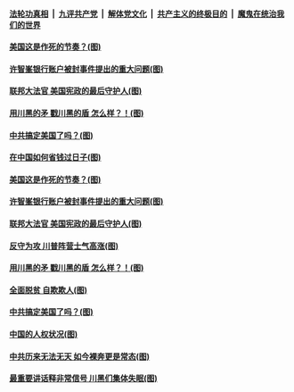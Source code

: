 

####  [法轮功真相](../../../../basic/blob/master/README.md?t=12100802) &nbsp;|&nbsp; [九评共产党](../../../../9ping.md/blob/master/README.md?t=12100802) &nbsp;|&nbsp; [解体党文化](../../../../jtdwh.md/blob/master/README.md?t=12100802)  &nbsp;|&nbsp; [共产主义的终极目的](../../../../gczydzjmd.md/blob/master/README.md?t=12100802) &nbsp;|&nbsp; [魔鬼在统治我们的世界](../../../../mgztzwmdsj.md/blob/master/README.md?t=12100802) 


#### [美国这是作死的节奏？(图)](../pages/p4/955175.md?t=12100802) 

#### [许智峯银行账户被封事件提出的重大问题(图)](../pages/p4/955171.md?t=12100802) 

#### [联邦大法官 美国宪政的最后守护人(图)](../pages/p4/955173.md?t=12100802) 

#### [用川黑的矛 戳川黑的盾 怎么样？！(图)](../pages/p4/955047.md?t=12100802) 

#### [中共搞定美国了吗？(图)](../pages/p4/955043.md?t=12100802) 





#### [在中国如何省钱过日子(图)](../pages/p4/955162.md?t=12100802) 

#### [美国这是作死的节奏？(图)](../pages/p4/955175.md?t=12100802) 

#### [许智峯银行账户被封事件提出的重大问题(图)](../pages/p4/955171.md?t=12100802) 

#### [联邦大法官 美国宪政的最后守护人(图)](../pages/p4/955173.md?t=12100802) 

#### [反守为攻 川普阵营士气高涨(图)](../pages/p4/955165.md?t=12100802) 



#### [用川黑的矛 戳川黑的盾 怎么样？！(图)](../pages/p4/955047.md?t=12100802) 

#### [全面脱贫 自欺欺人(图)](../pages/p4/955042.md?t=12100802) 

#### [中共搞定美国了吗？(图)](../pages/p4/955043.md?t=12100802) 

#### [中国的人权状况(图)](../pages/p4/955041.md?t=12100802) 

#### [中共历来无法无天 如今裸奔更是常态(图)](../pages/p4/955039.md?t=12100802) 




#### [最重要讲话释非常信号 川黑们集体失眠(图)](../pages/p4/954935.md?t=12100802) 

